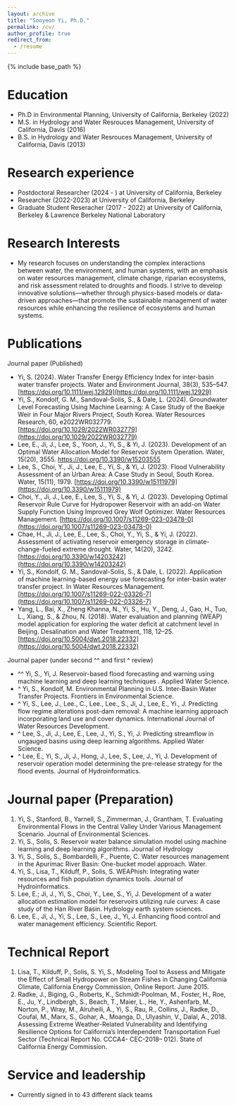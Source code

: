 ```yaml
---
layout: archive
title: "Sooyeon Yi, Ph.D."
permalink: /cv/
author_profile: true
redirect_from:
  - /resume
---
```


{% include base_path %}

Education
======
* Ph.D in Environmental Planning, University of California, Berkeley (2022)
* M.S. in Hydrology and Water Resrouces Management, University of California, Davis (2016)
* B.S. in Hydrology and Water Resrouces Management, University of California, Davis (2013)  

Research experience
======
* Postdoctoral Researcher (2024 - ) at University of California, Berkeley
* Researcher (2022-2023) at University of California, Berkeley
* Graduate Student Reseracher (2017 - 2022) at University of California, Berkeley & Lawrence Berkeley National Laboratory
  
Research Interests
======
* My research focuses on understanding the complex interactions between water, the environment, and human systems, with an emphasis on water resources management, climate change, riparian ecosystems, and risk assessment related to droughts and floods. I strive to develop innovative solutions—whether through physics-based models or data-driven approaches—that promote the sustainable management of water resources while enhancing the resilience of ecosystems and human systems.


Publications
======
Journal paper (Published)
* Yi, S. (2024). Water Transfer Energy Efficiency Index for inter-basin water transfer projects. Water and Environment Journal, 38(3), 535–547.[https://doi.org/10.1111/wej.12929](https://doi.org/10.1111/wej.12929) 
* Yi, S., Kondolf, G. M., Sandoval-Solis, S., & Dale, L. (2024). Groundwater Level Forecasting Using Machine Learning: A Case Study of the Baekje Weir in Four Major Rivers Project, South Korea. Water Resources Research, 60, e2022WR032779. [https://doi.org/10.1029/2022WR032779](https://doi.org/10.1029/2022WR032779) 
* Lee, E., Ji, J., Lee, S., Yoon, J., Yi, S., & Yi, J. (2023). Development of an Optimal Water Allocation Model for Reservoir System Operation. Water, 15(20), 3555. https://doi.org/10.3390/w15203555
* Lee, S., Choi, Y., Ji, J., Lee, E., Yi, S., & Yi, J. (2023). Flood Vulnerability Assessment of an Urban Area: A Case Study in Seoul, South Korea. Water, 15(11), 1979. [https://doi.org/10.3390/w15111979](https://doi.org/10.3390/w15111979) 
* Choi, Y., Ji, J., Lee, E., Lee, S., Yi, S., & Yi, J. (2023). Developing Optimal Reservoir Rule Curve for Hydropower Reservoir with an add-on Water Supply Function Using Improved Grey Wolf Optimizer. Water Resources Management. [https://doi.org/10.1007/s11269-023-03478-0](https://doi.org/10.1007/s11269-023-03478-0) 
* Chae, H., Ji, J., Lee, E., Lee, S., Choi, Y., Yi, S., & Yi, J. (2022). Assessment of activating reservoir emergency storage in climate-change-fueled extreme drought. Water, 14(20), 3242. [https://doi.org/10.3390/w14203242](https://doi.org/10.3390/w14203242) 
* Yi, S., Kondolf, G. M., Sandoval-Solis, S., & Dale, L. (2022). Application of machine learning-based energy use forecasting for inter-basin water transfer project. In Water Resources Management. [https://doi.org/10.1007/s11269-022-03326-7](https://doi.org/10.1007/s11269-022-03326-7) 
* Yang, L., Bai, X., Zheng Khanna, N., Yi, S., Hu, Y., Deng, J., Gao, H., Tuo, L., Xiang, S., & Zhou, N. (2018). Water evaluation and planning (WEAP) model application for exploring the water deficit at catchment level in Beijing. Desalination and Water Treatment, 118, 12–25. [https://doi.org/10.5004/dwt.2018.22332](https://doi.org/10.5004/dwt.2018.22332) 

Journal paper (under second ^^ and first ^ review)
*	^^ Yi, S., Yi, J. Reservoir-based flood forecasting and warning using machine learning and deep learning techniques . Applied Water Science.
*	^ Yi, S., Kondolf, M. Environmental Planning in U.S. Inter-Basin Water Transfer Projects. Frontiers in Environmental Science.
*	^ Yi, S., Lee, J., Lee., C., Lee., Lee., S., Ji, J., Lee, E., Yi., J. Predicting flow regime alterations post-dam removal: A machine learning approach incorporating land use and cover dynamics. International Journal of Water Resources Development.
*	^ Lee, S., Ji, J., Lee, E., Lee, J., Yi, S., Yi, J. Predicting streamflow in ungauged basins using deep learning algorithms. Applied Water Science.
*	^ Lee, E., Yi, S., Ji, J., Hong, J., Lee, S., Lee, J., Yi, J. Development of reservoir operation model determining the pre-release strategy for the flood events. Journal of Hydroinformatics.
  
Journal paper (Preparation)
======
1.	Yi, S., Stanford, B., Yarnell, S., Zimmerman, J., Grantham, T. Evaluating Environmental Flows in the Central Valley Under Various Management Scenario. Journal of Environmental Sciences. 
2.	Yi, S., Solis, S. Reservoir water balance simulation model using machine learning and deep learning algorithms. Journal of Hydrology
3.	Yi, S., Solis, S., Bombardelli, F., Puente, C. Water resources management in the Apurímac River Basin: One-bucket model approach. Water.
4.	Yi, S., Lisa, T., Kilduff, P., Solis, S. WEAPhish: Integrating water resources and fish population dynamics tools. Journal of Hydroinformatics.
5.	Lee, E.; Ji, J., Yi, S., Choi, Y., Lee, S., Yi, J. Development of a water allocation estimation model for reservoirs utilizing rule curves: A case study of the Han River Basin. Hydrology earth system sciences.
6.	Lee, E., Ji, J., Yi, S., Lee, S., Lee, J., Yi, J. Enhancing flood control and water management efficiency. Scientific Report.
  
Technical Report 
======
1.	Lisa, T., Kilduff, P., Solis, S. Yi, S., Modeling Tool to Assess and Mitigate the Effect of Small Hydropower on Stream Fishes in Changing California Climate, California Energy Commission, Online Report. June 2015.
2.	Radke, J., Biging, G., Roberts, K., Schmidt-Poolman, M., Foster, H., Roe, E., Ju, Y., Lindbergh, S., Beach, T., Maier, L., He, Y., Ashenfarb, M., Norton, P., Wray, M., Alruheili, A., Yi, S., Rau, R., Collins, J., Radke, D., Coufal, M., Marx, S., Gohar, A., Moanga, D., Ulyashin, V., Dalal, A., 2018. Assessing Extreme Weather-Related Vulnerability and Identifying Resilience Options for California’s Interdependent Transportation Fuel Sector (Technical Report No. CCCA4- CEC-2018– 012). State of California Energy Commission.

Service and leadership
======
* Currently signed in to 43 different slack teams
